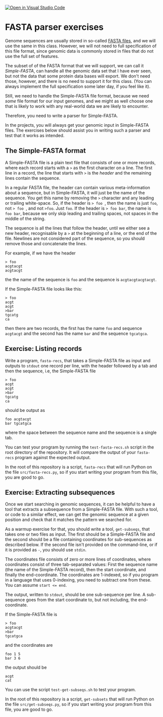 [![Open in Visual Studio Code](https://classroom.github.com/assets/open-in-vscode-c66648af7eb3fe8bc4f294546bfd86ef473780cde1dea487d3c4ff354943c9ae.svg)](https://classroom.github.com/online_ide?assignment_repo_id=7869541&assignment_repo_type=AssignmentRepo)
# FASTA parser exercises

Genome sequences are usually stored in so-called [FASTA files](https://en.wikipedia.org/wiki/FASTA_format), and we will use the same in this class. However, we will not need to full specification of this file format, since genomic data is commonly stored in files that do not use the full set of features.

The subset of of the FASTA format that we will support, we can call it *Simple-FASTA*, can handle all the genomic data set that I have ever seen, but not the data that some protein data bases will export. We don't need those, however, and there is no need to support it for this class. (You can always implement the full specification some later day, if you feel like it).

Still, we need to handle the Simple-FASTA file format, because we need *some* file format for our input genomes, and we might as well choose one that is likely to work with any real-world data we are likely to encounter.

Therefore, you need to write a parser for Simple-FASTA.

In the projects, you will always get your genomic input in Simple-FASTA files. The exercises below should assist you in writing such a parser and test that it works as intended.

## The Simple-FASTA format

A Simple-FASTA file is a plain text file that consists of one or more records, where each record starts with a `>` as the first character on a line. The first line in a record, the line that starts with `>` is the *header* and the remaining lines contain the sequence.

In a regular FASTA file, the header can contain various meta-information about a sequence, but in Simple-FASTA, it will just be the name of the sequence. You get this name by removing the `>` character and any leading or trailing white-space. So, if the header is `> foo `, then the name is just `foo`, not `> foo `, and not `>foo`. Just `foo`. If the header is `> foo bar`, the name is `foo bar`, because we only skip leading and trailing spaces, not spaces in the middle of the string.

The sequence is all the lines that follow the header, until we either see a new header, recognisable by a `>` at the beginning of a line, or the end of the file. Newlines are not considered part of the sequence, so you should remove those and concatenate the lines.

For example, if we have the header

```
> foo
acgtacgt
acgtacgt
```

the the name of the sequence is `foo` and the sequence is `acgtacgtacgtacgt`.

If the Simple-FASTA file looks like this:

```
> foo
acgt
acgt
>bar
tgcatg
ca
```

then there are two records, the first has the name `foo` and sequence `acgtacgt` and the second has the name `bar` and the sequence `tgcatgca`.

## Exercise: Listing records

Write a program, `fasta-recs`, that takes a Simple-FASTA file as input and outputs to `stdout` one record per line, with the header followed by a tab and then the sequence, i.e, the Simple-FASTA file

```
> foo
acgt
acgt
>bar
tgcatg
ca
```

should be output as

```
foo acgtacgt
bar tgcatgca
```

where the space between the sequence name and the sequence is a single tab.

You can test your program by running the `test-fasta-recs.sh` script in the root directory of the repository. It will compare the output of your `fasta-recs` program against the expected output.

In the root of this repository is a script, `fasta-recs` that will run Python on the file `src/fasta-recs.py`, so if you start writing your program from this file, you are good to go.


## Exercise: Extracting subsequences

Once we start searching in genomic sequences, it can be helpful to have a tool that extracts a subsequence from a Simple-FASTA file. With such a tool, or code to a similar effect, we can get the genomic sequence at a given position and check that it matches the pattern we searched for.

As a warmup exercise for that, you should write a tool, `get-subseqs`, that takes one or two files as input. The first should be a Simple-FASTA file and the second should be a file containing coordinates for sub-sequences as described below. If the second file isn't provided on the command-line, or if it is provided as `-`, you should use `stdin`.

The coordinates file consists of zero or more lines of coordinates, where coordinates consist of three tab-separated values: First the sequence name (the name of the Simple-FASTA record), then the start coordinate, and finally the end-coordinate. The coordinates are 1-indexed, so if you program in a language that uses 0-indexing, you need to subtract one from these. You can assume `start <= end`.

The output, written to `stdout`, should be one sub-sequence per line. A sub-sequence goes from the start coordinate to, but not including, the end-coordinate.

If the Simple-FASTA file is

```
> foo
acgtacgt
>bar
tgcatgca
```

and the coordinates are

```
foo 1 5
bar 3 6
```

the output should be

```
acgt
cat
```

You can use the script `test-get-subseqs.sh` to test your program.

In the root of this repository is a script, `get-subsets` that will run Python on the file `src/get-subseqs.py`, so if you start writing your program from this file, you are good to go.
